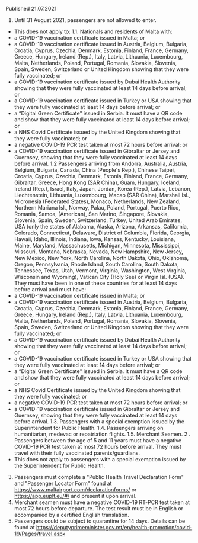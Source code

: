 Published 21.07.2021
1. Until 31 August 2021, passengers are not allowed to enter.
- This does not apply to:
 1.1. Nationals and residents of Malta with:
 - a COVID-19 vaccination certificate issued in Malta; or
 - a COVID-19 vaccination certificate issued in Austria, Belgium, Bulgaria, Croatia, Cyprus, Czechia, Denmark, Estonia, Finland, France, Germany, Greece, Hungary, Ireland (Rep.), Italy, Latvia, Lithuania, Luxembourg, Malta, Netherlands, Poland, Portugal, Romania, Slovakia, Slovenia, Spain, Sweden, Switzerland or United Kingdom showing that they were fully vaccinated; or
 - a COVID-19 vaccination certificate issued by Dubai Health Authority showing that they were fully vaccinated at least 14 days before arrival; or
 - a COVID-19 vaccination certificate issued in Turkey or USA showing that they were fully vaccinated at least 14 days before arrival; or
 - a “Digital Green Certificate" issued in Serbia. It must have a QR code and show that they were fully vaccinated at least 14 days before arrival; or
 - a NHS Covid Certificate issued by the United Kingdom showing that they were fully vaccinated; or
 - a negative COVID-19 PCR test taken at most 72 hours before arrival; or
 - a COVID-19 vaccination certificate issued in Gibraltar or Jersey and Guernsey, showing that they were fully vaccinated at least 14 days before arrival.
1.2 Passengers arriving from Andorra, Australia, Austria, Belgium, Bulgaria, Canada, China (People's Rep.), Chinese Taipei, Croatia, Cyprus, Czechia, Denmark, Estonia, Finland, France, Germany, Gibraltar, Greece, Hong Kong (SAR China), Guam, Hungary, Iceland, Ireland (Rep.), Israel, Italy, Japan, Jordan, Korea (Rep.), Latvia, Lebanon, Liechtenstein, Lithuania, Luxembourg, Macao (SAR China), Marshall Isl., Micronesia (Federated States), Monaco, Netherlands, New Zealand, Northern Mariana Isl., Norway, Palau, Poland, Portugal, Puerto Rico, Romania, Samoa, (American), San Marino, Singapore, Slovakia, Slovenia, Spain, Sweden, Switzerland, Turkey, United Arab Emirates, USA (only the states of Alabama, Alaska, Arizona, Arkansas, California, Colorado, Connecticut, Delaware, District of Columbia, Florida, Georgia, Hawaii, Idaho, Illinois, Indiana, Iowa, Kansas, Kentucky, Louisiana, Maine, Maryland, Massachusetts, Michigan, Minnesota, Mississippi, Missouri, Montana, Nebraska, Nevada, New Hampshire, New Jersey, New Mexico, New York, North Carolina, North Dakota, Ohio, Oklahoma, Oregon, Pennsylvania, Rhode Island, South Carolina, South Dakota, Tennessee, Texas, Utah, Vermont, Virginia, Washington, West Virginia, Wisconsin and Wyoming), Vatican City (Holy See) or Virgin Isl. (USA). They must have been in one of these countries for at least 14 days before arrival and must have:
 - a COVID-19 vaccination certificate issued in Malta; or
 - a COVID-19 vaccination certificate issued in Austria, Belgium, Bulgaria, Croatia, Cyprus, Czechia, Denmark, Estonia, Finland, France, Germany, Greece, Hungary, Ireland (Rep.), Italy, Latvia, Lithuania, Luxembourg, Malta, Netherlands, Poland, Portugal, Romania, Slovakia, Slovenia, Spain, Sweden, Switzerland or United Kingdom showing that they were fully vaccinated; or
 - a COVID-19 vaccination certificate issued by Dubai Health Authority showing that they were fully vaccinated at least 14 days before arrival; or
 - a COVID-19 vaccination certificate issued in Turkey or USA showing that they were fully vaccinated at least 14 days before arrival; or
 - a “Digital Green Certificate" issued in Serbia. It must have a QR code and show that they were fully vaccinated at least 14 days before arrival; or
 - a NHS Covid Certificate issued by the United Kingdom showing that they were fully vaccinated; or
 - a negative COVID-19 PCR test taken at most 72 hours before arrival; or
 - a COVID-19 vaccination certificate issued in Gibraltar or Jersey and Guernsey, showing that they were fully vaccinated at least 14 days before arrival.
1.3. Passengers with a special exemption issued by the Superintendent for Public Health.
1.4. Passengers arriving on humanitarian, medevac or repatriation flights.
1.5. Merchant Seamen.
2 . Passengers between the age of 5 and 11 years must have a negative COVID-19 PCR test taken at most 72 hours before arrival. They must travel with their fully vaccinated parents/guardians.
- This does not apply to passengers with a special exemption issued by the Superintendent for Public Health.
3. Passengers must complete a "Public Health Travel Declaration Form" and "Passenger Locator Form" found at <a href="https://www.maltairport.com/declarationforms/">https://www.maltairport.com/declarationforms/</a> or <a href="https://app.euplf.eu/#/">https://app.euplf.eu/#/</a> and present it upon arrival.
4. Merchant seamen must have a negative COVID-19 RT-PCR test taken at most 72 hours before departure. The test result must be in English or accompanied by a certified English translation.
5. Passengers could be subject to quarantine for 14 days. Details can be found at <a href="https://deputyprimeminister.gov.mt/en/health-promotion/covid-19/Pages/travel.aspx">https://deputyprimeminister.gov.mt/en/health-promotion/covid-19/Pages/travel.aspx</a>
